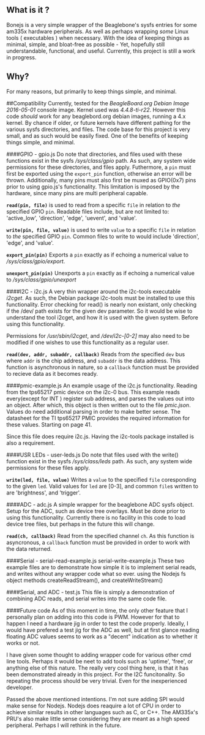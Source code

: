 ## What is it ?
Bonejs is a very simple wrapper of the Beaglebone's sysfs entries for some am335x
hardware peripherals.  As well as perhaps wrapping *some* Linux tools
( executables ) when necessary. With the idea of keeping things as minimal, simple,
and bloat-free as possible - Yet, hopefully still understandable, functional, and 
useful. Currently, this project is still a work in progress.

## Why?
For many reasons, but primarily to keep things simple, and minimal. 

##Compatibility
Currently, tested for the *BeagleBoard.org Debian Image 2016-05-01* console image. Kernel used was *4.4.8-ti-r22*. However this code *should* work for any beaglebord.org debian images, running a 4.x kernel. By chance if older, or future kernels have different pathing for the various sysfs directories, and files. The code base for this project is very small, and as such would be easily fixed. One of the benefits of keeping things simple, and minimal.

####GPIO - gpio.js 
Do note that directories, and files used with these functions exist in the sysfs */sys/class/gpio* path. As such, any system wide permissions for these directories, and files apply. Futhermore, a `pin` must first be exported using the `export_pin` function, otherwise an error will be thrown. Additionally, many pins must also first be muxed as GPIO(0x7) pins prior to using gpio.js's functionality. This limitation is imposed by the hardware, since many pins are multi peripheral capable.

**`read(pin, file)`** is used to read from a specific `file` in relation to *the* specified GPIO `pin`. Readable files include, but are not limited to: 'active_low', 'direction', 'edge', 'uevent', and 'value'.  

**`write(pin, file, value)`** is used to write `value` to a specific `file` in relation to *the* specified GPIO `pin`. Common files to write to would include 'direction', 'edge', and 'value'. 

**`export_pin(pin)`** Exports a `pin` exactly as if echoing a numerical value to */sys/class/gpio/export*.

**`unexport_pin(pin)`** Unexports a `pin` exactly as if echoing a numerical value to */sys/class/gpio/unexport*

####I2C - i2c.js
A very thin wrapper around the i2c-tools executable *i2cget*. As such, the Debian
package i2c-tools must be installed to use this functionality. Error checking for
read() is nearly non existant, only checking if the /dev/ path exists for the
given dev parameter. So it would be wise to understand the tool i2cget, and how
it is used with the given system. Before using this functionality.

Permissions for */usr/sbin/i2cget*, and */dev/i2c-[0-2]* may also need to be modified if one wishes to use this functionality as a regular user. 

**`read(dev, addr, subaddr, callback)`** Reads from *the* specified `dev` bus where `addr` is the chip address, and `subaddr` is the data address. This function is asynchronous in nature, so a `callback` function must be provided to recieve data as it becomes ready.

####pmic-example.js
An example usage of the i2c.js functionality. Reading from the tps65217 pmic 
device on the i2c-0 bus. This example reads every(except for INT ) register sub 
address, and parses the values out into an object. After which, this object is
then written out to the file *pmic.json*. Values do need additional parsing in
order to make better sense. The datasheet for the TI tps65217 PMIC provides the
required information for these values. Starting on page 41.

Since this file does require i2c.js. Having the i2c-tools package installed is 
also a requirement.

####USR LEDs - user-leds.js
Do note that files used with the write() function exist in the sysfs */sys/class/leds* path. As such, any system wide permissions for these files apply.

**`write(led, file, value)`** Writes a `value` to the specified `file` coresponding to the given `led`. Valid values for `led` are [0-3], and common `file`s written to are 'brightness', and 'trigger'.

####ADC - adc.js
A simple wrapper for the beaglebone ADC sysfs object. Setup for the ADC, such as device tree overlays. Must be done prior to using this functionality. Currently there is no facility in this code to load device tree files, but perhaps in the future this will change.

**`read(ch, callback)`** Read from the specified channel `ch`. As this function is asyncronous, a `callback` function must be provided in order to work with the data returned.

####Serial - serial-read-example.js serial-write-example.js
These two example files are to demonstrate how simple it is to implement serial reads, and writes without any wrapper code what so ever. using the Nodejs fs object methods createReadStream(), and createWriteStream()

####Serial, and ADC - test.js
This file is simply a demonstration of combining ADC reads, and serial writes into the same code file.

####Future code
As of this moment in time, the only other feature that I personally plan on adding into this code is PWM. However for that to happen I need a hardware jig in order to test the code properly. Ideally, I would have prefered a test jig for the ADC as well, but at first glance reading floating ADC values seems to work as a "decent" indication as to whether it works or not.

I have given some thought to adding wrapper code for various other cmd line tools. Perhaps it would be neet to add tools such as 'uptime', 'free', or anything else of this nature. The really very cool thing here, is that it has been demonstrated already in this project. For the I2C funcitonality. So repeating the process should be very trivial. Even for the inexperienced developer.

Passed the above mentioned intentions. I'm not sure adding SPI would make sense for Nodejs. Nodejs does reaquire a lot of CPU in order to achieve similar results in other languages such as C, or C++. The AM335x's PRU's also make little sense considering they are meant as a high speed peripheral. Perhaps I will rethink in the future. 